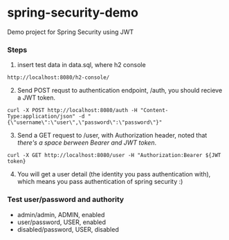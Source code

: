 # spring-security-demo
Demo project for Spring Security using JWT

### Steps
1. insert test data in data.sql, where h2 console
```console
http://localhost:8080/h2-console/
```
2. Send POST requst to authentication endpoint, /auth, you should recieve a JWT token.
```console
curl -X POST http://localhost:8080/auth -H "Content-Type:application/json" -d "{\"username\":\"user\",\"password\":\"password\"}"
```
3. Send a GET request to /user, with Authorization header, noted that _there's a space berween Bearer and JWT token_.
```console
curl -X GET http://localhost:8080/user -H "Authorization:Bearer ${JWT token}
```
4. You will get a user detail (the identity you pass authentication with), which means you pass authentication of spring security :) 


### Test user/password and authority
* admin/admin, ADMIN, enabled
* user/password, USER, enabled
* disabled/password, USER, disabled

